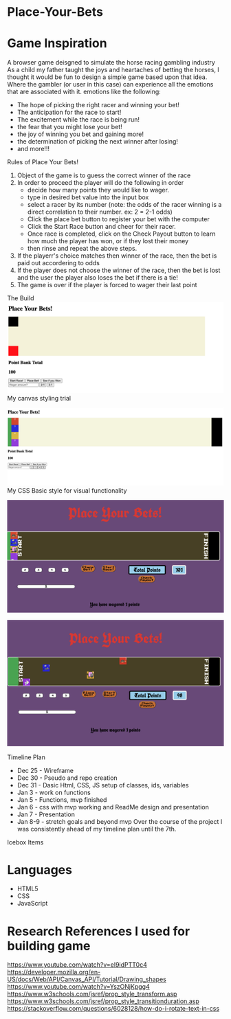 # Place-Your-Bets

# Game Inspiration
A browser game deisgned to simulate the horse racing gambling industry
As a child my father taught the joys and heartaches of betting the horses, I thought it would be fun to design a simple game based upon that idea. Where the gambler (or user in this case) can experience all the emotions that are associated with it. 
  emotions like the following:
 - The hope of picking the right racer and winning your bet!
 - The anticipation for the race to start!
 - The excitement while the race is being run!
 - the fear that you might lose your bet! 
 - the joy of winning you bet and gaining more! 
 - the determination of picking the next winner after losing! 
 - and more!!!


Rules of Place Your Bets!
1. Object of the game is to guess the correct winner of the race
2. In order to proceed the player will do the following in order
    - decide how many points they would like to wager.
    - type in desired bet value into the input box
    - select a racer by its number (note: the odds of the racer winning is a direct     correlation to their number. ex: 2 = 2-1 odds)
    - Click the place bet button to register your bet with the computer
    - Click the Start Race button and cheer for their racer. 
    - Once race is completed, click on the Check Payout button to learn how much the player has won, or if they lost their money
    - then rinse and repeat the above steps.
3. If the playerr's choice matches then winner of the race, then the bet is paid out accordering to odds 
4. If the player does not choose the winner of the race, then the bet is lost and the user the player also loses the bet if there is a tie!
5. The game is over if the player is forced to wager their last point

The Build
![alt text](https://github.com/rybaier/Place-Your-Bets/blob/main/images%20/screenshots-of-game/PYB-screenshot-1-1-10pm.png) 
My canvas styling trial

![alt text](https://github.com/rybaier/Place-Your-Bets/blob/main/images%20/screenshots-of-game/PYB-01-04-at-3.21.37-PM.png) 
My CSS Basic style for visual functionality 

![alt text](https://github.com/rybaier/Place-Your-Bets/blob/main/images%20/screenshots-of-game/Screen-Shot-2022-01-05-at-3.53.14-PM.png)

![alt text](https://github.com/rybaier/Place-Your-Bets/blob/main/images%20/screenshots-of-game/Screen-Shot-2022-01-05-at-3.54.26-PM.png)

Timeline Plan
- Dec 25 - Wireframe
- Dec 30 - Pseudo and repo creation
- Dec 31 - Dasic Html, CSS, JS setup of classes, ids, variables
- Jan 3 - work on functions
- Jan 5 - Functions, mvp finished
- Jan 6 - css with mvp working and ReadMe design and presentation
- Jan 7 - Presentation
- Jan 8-9 - stretch goals and beyond mvp 
Over the course of the project I was consistently ahead of my timeline plan until the 7th. 

Icebox Items 
# Languages
- HTML5
- CSS
- JavaScript 

# Research References I used for building game
https://www.youtube.com/watch?v=eI9idPTT0c4
https://developer.mozilla.org/en-US/docs/Web/API/Canvas_API/Tutorial/Drawing_shapes
https://www.youtube.com/watch?v=YszONjKpgg4
https://www.w3schools.com/jsref/prop_style_transform.asp
https://www.w3schools.com/jsref/prop_style_transitionduration.asp
https://stackoverflow.com/questions/6028128/how-do-i-rotate-text-in-css